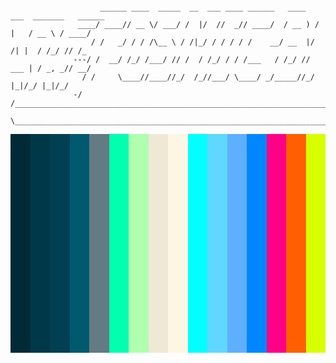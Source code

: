 ```

                    ______ ____  _____  __  ___ ____ ______   ____   ___  _______   ______
               ____/ ____// __ \/ ___/ /  |/  //  _// ____/  / __ ) /   |   / __ \ / ____/
                  / /   _/ / / /\__ \ / /|_/ / / / / /    __/ __  |/ /| |  / /_/ // /_
              ---/ /  __/ /_/ /___/ // /  / /_/ / / /___   / /_/ // ___ | / _, _// __/
                / /     \____//____//_/  /_//___/ \____/ _/_____//_/  |_|/_/ |_|/_/
              -/ /_______________________________________________________________________
               \________________________________________________________________________/

```
<div style="display: flex; align-items: stretch;">
  <div style="height: 350px; width: 100%; background-color: #002b36;"></div>
  <div style="height: 350px; width: 100%; background-color: #003847;"></div>
  <div style="height: 350px; width: 100%; background-color: #004052;"></div>
  <div style="height: 350px; width: 100%; background-color: #005a6f;"></div>
  <div style="height: 350px; width: 100%; background-color: #657b83;"></div>
  <div style="height: 350px; width: 100%; background-color: #00ffaf;"></div>
  <div style="height: 350px; width: 100%; background-color: #afffaf;"></div>
  <div style="height: 350px; width: 100%; background-color: #eee8d5;"></div>
  <div style="height: 350px; width: 100%; background-color: #fdf6e3;"></div>
  <div style="height: 350px; width: 100%; background-color: #00ffff;"></div>
  <div style="height: 350px; width: 100%; background-color: #5fd7ff;"></div>
  <div style="height: 350px; width: 100%; background-color: #5fafff;"></div>
  <div style="height: 350px; width: 100%; background-color: #0087ff;"></div>
  <div style="height: 350px; width: 100%; background-color: #ff0087;"></div>
  <div style="height: 350px; width: 100%; background-color: #ff5f00;"></div>
  <div style="height: 350px; width: 100%; background-color: #d7ff00;"></div>
</div>
